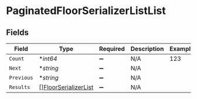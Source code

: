 # PaginatedFloorSerializerListList


## Fields

| Field                                                               | Type                                                                | Required                                                            | Description                                                         | Example                                                             |
| ------------------------------------------------------------------- | ------------------------------------------------------------------- | ------------------------------------------------------------------- | ------------------------------------------------------------------- | ------------------------------------------------------------------- |
| `Count`                                                             | **int64*                                                            | :heavy_minus_sign:                                                  | N/A                                                                 | 123                                                                 |
| `Next`                                                              | **string*                                                           | :heavy_minus_sign:                                                  | N/A                                                                 |                                                                     |
| `Previous`                                                          | **string*                                                           | :heavy_minus_sign:                                                  | N/A                                                                 |                                                                     |
| `Results`                                                           | [][FloorSerializerList](../../models/shared/floorserializerlist.md) | :heavy_minus_sign:                                                  | N/A                                                                 |                                                                     |